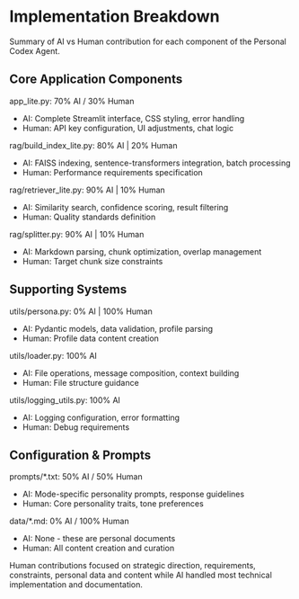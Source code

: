 # Implementation Breakdown

Summary of AI vs Human contribution for each component of the Personal Codex Agent.

## Core Application Components

app_lite.py: 70% AI / 30% Human
- AI: Complete Streamlit interface, CSS styling, error handling
- Human: API key configuration, UI adjustments, chat logic

rag/build_index_lite.py: 80% AI | 20% Human
- AI: FAISS indexing, sentence-transformers integration, batch processing
- Human: Performance requirements specification

rag/retriever_lite.py: 90% AI | 10% Human
- AI: Similarity search, confidence scoring, result filtering
- Human: Quality standards definition

rag/splitter.py: 90% AI | 10% Human
- AI: Markdown parsing, chunk optimization, overlap management
- Human: Target chunk size constraints

## Supporting Systems

utils/persona.py: 0% AI | 100% Human
- AI: Pydantic models, data validation, profile parsing
- Human: Profile data content creation

utils/loader.py: 100% AI
- AI: File operations, message composition, context building
- Human: File structure guidance

utils/logging_utils.py: 100% AI
- AI: Logging configuration, error formatting
- Human: Debug requirements

## Configuration & Prompts

prompts/*.txt: 50% AI / 50% Human
- AI: Mode-specific personality prompts, response guidelines
- Human: Core personality traits, tone preferences

data/*.md: 0% AI / 100% Human
- AI: None - these are personal documents
- Human: All content creation and curation


Human contributions focused on strategic direction, requirements, constraints, personal data and content while AI handled most technical implementation and documentation.

